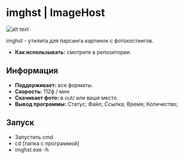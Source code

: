 # imghst | ImageHost
![alt text](https://i.imgur.com/4wrwgdB.png)


imghst - утилита для парсинга картинок с фотохостингов.

- **Как использывать:** смотрите в репозитории.

## Информация
- **Поддерживает:** все форматы.
- **Скорость:** 112ф / мин
- **Скачивает фото:** в out/ или ваше место.
- **Вывод программы:** Статус; Файл; Ссылка; Время; Количество;

## Запуск
- Запустить cmd
- cd [папка с программой]
- imghst.exe -h
